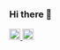 ### Hi there 👋

<a href="mailto:chauminhphuc1994it@gmail.com">
  <img src="https://img-premium.flaticon.com/png/512/2875/2875435.png?token=exp=1633054181~hmac=45f39a1092357c65dfdd725ec5054811" width="20px"     alt="Gmail Badge" data-canonical-src="https://img.shields.io/badge/-chauminhphuc1994it@gmail.com-c14438?               style=flat&amp;logo=Gmail&amp;logoColor=white&amp;link=mailto:chauminhphuc1994it@gmail.com" style="max-width: 100%;">
</a>
<a href="https://www.facebook.com/phuc.chauminh">
  <img src=https://cdn-icons-png.flaticon.com/512/733/733547.png" width="20px"     alt="Gmail Badge" data-canonical-src="https://www.facebook.com/phuc.chauminh?               style=flat&amp;logo=Gmail&amp;logoColor=white&amp;link=https://www.facebook.com/phuc.chauminh" style="max-width: 100%;">
</a>

<!--
**minhphuc010194/minhphuc010194** is a ✨ _special_ ✨ repository because its `README.md` (this file) appears on your GitHub profile.

Here are some ideas to get you started:

- 🔭 I’m currently working on ...
- 🌱 I’m currently learning ...
- 👯 I’m looking to collaborate on ...
- 🤔 I’m looking for help with ...
- 💬 Ask me about ...
- 📫 How to reach me: ...
- 😄 Pronouns: ...
- ⚡ Fun fact: ...
-->
